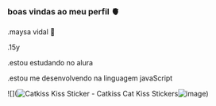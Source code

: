 ### boas vindas ao meu perfil 🫀

.maysa vidal 🍒

.15y

.estou estudando no alura

.estou me desenvolvendo na linguagem javaScript


![](<img 
src="https://media.tenor.com/u56nhKZD24AAAAAi/catkiss-cat.gif" alt="Catkiss Kiss Sticker - Catkiss Cat Kiss Stickers"/>![image](https://github.com/maysa1500/maysa1500/assets/150843274/fb5e91bb-dcc5-4164-809b-b302e69c8929))
